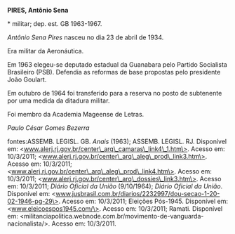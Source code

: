**PIRES, Antônio Sena**

\* militar; dep. est. GB 1963-1967.

*Antônio Sena Pires* nasceu no dia 23 de abril de 1934.

Era militar da Aeronáutica.

Em 1963 elegeu-se deputado estadual da Guanabara pelo Partido Socialista
Brasileiro (PSB). Defendia as reformas de base propostas pelo presidente
João Goulart.

Em outubro de 1964 foi transferido para a reserva no posto de subtenente
por uma medida da ditadura militar.

Foi membro da Academia Mageense de Letras.

*Paulo César Gomes Bezerra*

fontes:ASSEMB. LEGISL. GB. *Anais* (1963); ASSEMB. LEGISL. RJ.
Disponível em:
\<www.alerj.rj.gov.br/center\_arq\_camaras\_link4\_1.htm\>. Acesso em:
10/3/2011; \<www.alerj.rj.gov.br/center\_arq\_aleg\_prod\_link3.htm\>.
Acesso em: 10/3/2011;
\<www.alerj.rj.gov.br/center\_arq\_aleg\_prod\_link4.htm\>. Acesso em:
10/3/2011; \<www.alerj.rj.gov.br/center\_arq\_dossies\_link3.htm\>.
Acesso em: 10/3/2011; *Diário Oficial da União* (9/10/1964); *Diário
Oficial da União*. Disponível em:
\<www.jusbrasil.com.br/diarios/2232997/dou-secao-1-20-02-1946-pg-29\>.
Acesso em: 10/3/2011; Eleições Pós-1945. Disponível em:
\<www.eleicoespos1945.com/\>. Acesso em: 10/3/2011; Ramati. Disponível
em:
\<militanciapolitica.webnode.com.br/movimento-de-vanguarda-nacionalista/\>.
Acesso em: 10/3/2011.
